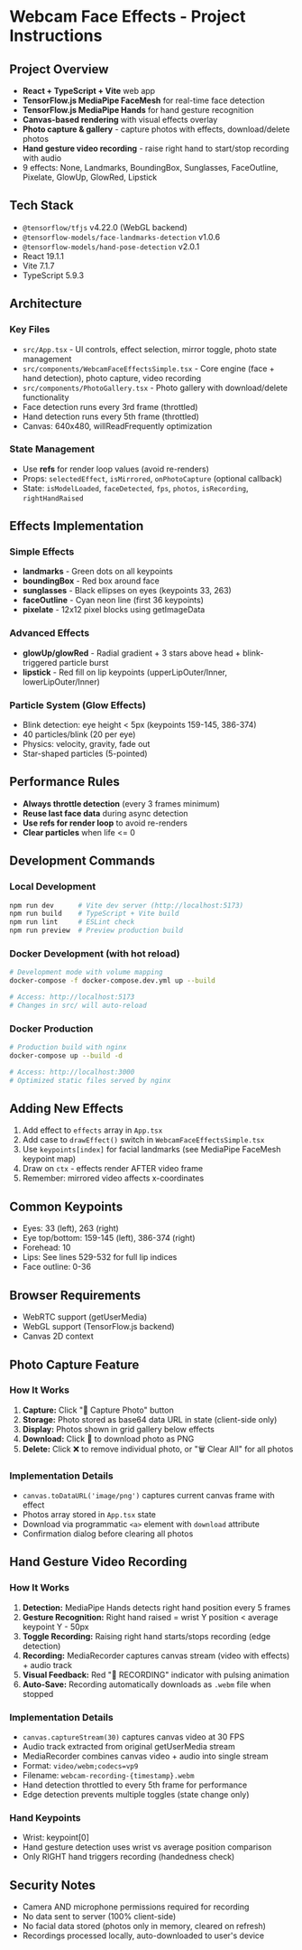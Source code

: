 # Webcam Face Effects - Project Instructions

## Project Overview
- **React + TypeScript + Vite** web app
- **TensorFlow.js MediaPipe FaceMesh** for real-time face detection
- **TensorFlow.js MediaPipe Hands** for hand gesture recognition
- **Canvas-based rendering** with visual effects overlay
- **Photo capture & gallery** - capture photos with effects, download/delete photos
- **Hand gesture video recording** - raise right hand to start/stop recording with audio
- 9 effects: None, Landmarks, BoundingBox, Sunglasses, FaceOutline, Pixelate, GlowUp, GlowRed, Lipstick

## Tech Stack
- `@tensorflow/tfjs` v4.22.0 (WebGL backend)
- `@tensorflow-models/face-landmarks-detection` v1.0.6
- `@tensorflow-models/hand-pose-detection` v2.0.1
- React 19.1.1
- Vite 7.1.7
- TypeScript 5.9.3

## Architecture

### Key Files
- `src/App.tsx` - UI controls, effect selection, mirror toggle, photo state management
- `src/components/WebcamFaceEffectsSimple.tsx` - Core engine (face + hand detection), photo capture, video recording
- `src/components/PhotoGallery.tsx` - Photo gallery with download/delete functionality
- Face detection runs every 3rd frame (throttled)
- Hand detection runs every 5th frame (throttled)
- Canvas: 640x480, willReadFrequently optimization

### State Management
- Use **refs** for render loop values (avoid re-renders)
- Props: `selectedEffect`, `isMirrored`, `onPhotoCapture` (optional callback)
- State: `isModelLoaded`, `faceDetected`, `fps`, `photos`, `isRecording`, `rightHandRaised`

## Effects Implementation

### Simple Effects
- **landmarks** - Green dots on all keypoints
- **boundingBox** - Red box around face
- **sunglasses** - Black ellipses on eyes (keypoints 33, 263)
- **faceOutline** - Cyan neon line (first 36 keypoints)
- **pixelate** - 12x12 pixel blocks using getImageData

### Advanced Effects
- **glowUp/glowRed** - Radial gradient + 3 stars above head + blink-triggered particle burst
- **lipstick** - Red fill on lip keypoints (upperLipOuter/Inner, lowerLipOuter/Inner)

### Particle System (Glow Effects)
- Blink detection: eye height < 5px (keypoints 159-145, 386-374)
- 40 particles/blink (20 per eye)
- Physics: velocity, gravity, fade out
- Star-shaped particles (5-pointed)

## Performance Rules
- **Always throttle detection** (every 3 frames minimum)
- **Reuse last face data** during async detection
- **Use refs for render loop** to avoid re-renders
- **Clear particles** when life <= 0

## Development Commands

### Local Development
```bash
npm run dev      # Vite dev server (http://localhost:5173)
npm run build    # TypeScript + Vite build
npm run lint     # ESLint check
npm run preview  # Preview production build
```

### Docker Development (with hot reload)
```bash
# Development mode with volume mapping
docker-compose -f docker-compose.dev.yml up --build

# Access: http://localhost:5173
# Changes in src/ will auto-reload
```

### Docker Production
```bash
# Production build with nginx
docker-compose up --build -d

# Access: http://localhost:3000
# Optimized static files served by nginx
```

## Adding New Effects

1. Add effect to `effects` array in `App.tsx`
2. Add case to `drawEffect()` switch in `WebcamFaceEffectsSimple.tsx`
3. Use `keypoints[index]` for facial landmarks (see MediaPipe FaceMesh keypoint map)
4. Draw on `ctx` - effects render AFTER video frame
5. Remember: mirrored video affects x-coordinates

## Common Keypoints
- Eyes: 33 (left), 263 (right)
- Eye top/bottom: 159-145 (left), 386-374 (right)
- Forehead: 10
- Lips: See lines 529-532 for full lip indices
- Face outline: 0-36

## Browser Requirements
- WebRTC support (getUserMedia)
- WebGL support (TensorFlow.js backend)
- Canvas 2D context

## Photo Capture Feature

### How It Works
1. **Capture:** Click "📸 Capture Photo" button
2. **Storage:** Photo stored as base64 data URL in state (client-side only)
3. **Display:** Photos shown in grid gallery below effects
4. **Download:** Click 💾 to download photo as PNG
5. **Delete:** Click ❌ to remove individual photo, or "🗑️ Clear All" for all photos

### Implementation Details
- `canvas.toDataURL('image/png')` captures current canvas frame with effect
- Photos array stored in `App.tsx` state
- Download via programmatic `<a>` element with `download` attribute
- Confirmation dialog before clearing all photos

## Hand Gesture Video Recording

### How It Works
1. **Detection:** MediaPipe Hands detects right hand position every 5 frames
2. **Gesture Recognition:** Right hand raised = wrist Y position < average keypoint Y - 50px
3. **Toggle Recording:** Raising right hand starts/stops recording (edge detection)
4. **Recording:** MediaRecorder captures canvas stream (video with effects) + audio track
5. **Visual Feedback:** Red "🔴 RECORDING" indicator with pulsing animation
6. **Auto-Save:** Recording automatically downloads as `.webm` file when stopped

### Implementation Details
- `canvas.captureStream(30)` captures canvas video at 30 FPS
- Audio track extracted from original getUserMedia stream
- MediaRecorder combines canvas video + audio into single stream
- Format: `video/webm;codecs=vp9`
- Filename: `webcam-recording-{timestamp}.webm`
- Hand detection throttled to every 5th frame for performance
- Edge detection prevents multiple toggles (state change only)

### Hand Keypoints
- Wrist: keypoint[0]
- Hand gesture detection uses wrist vs average position comparison
- Only RIGHT hand triggers recording (handedness check)

## Security Notes
- Camera AND microphone permissions required for recording
- No data sent to server (100% client-side)
- No facial data stored (photos only in memory, cleared on refresh)
- Recordings processed locally, auto-downloaded to user's device
